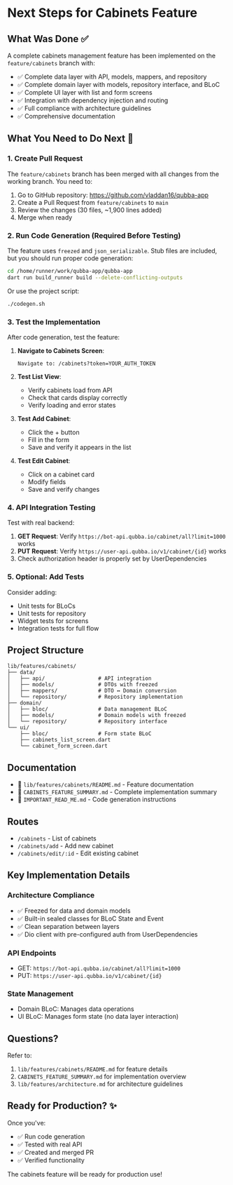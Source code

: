 # Next Steps for Cabinets Feature

## What Was Done ✅

A complete cabinets management feature has been implemented on the `feature/cabinets` branch with:

- ✅ Complete data layer with API, models, mappers, and repository
- ✅ Complete domain layer with models, repository interface, and BLoC
- ✅ Complete UI layer with list and form screens
- ✅ Integration with dependency injection and routing
- ✅ Full compliance with architecture guidelines
- ✅ Comprehensive documentation

## What You Need to Do Next 📝

### 1. Create Pull Request
The `feature/cabinets` branch has been merged with all changes from the working branch. You need to:

1. Go to GitHub repository: https://github.com/vladdan16/qubba-app
2. Create a Pull Request from `feature/cabinets` to `main`
3. Review the changes (30 files, ~1,900 lines added)
4. Merge when ready

### 2. Run Code Generation (Required Before Testing)

The feature uses `freezed` and `json_serializable`. Stub files are included, but you should run proper code generation:

```bash
cd /home/runner/work/qubba-app/qubba-app
dart run build_runner build --delete-conflicting-outputs
```

Or use the project script:
```bash
./codegen.sh
```

### 3. Test the Implementation

After code generation, test the feature:

1. **Navigate to Cabinets Screen**:
   ```
   Navigate to: /cabinets?token=YOUR_AUTH_TOKEN
   ```

2. **Test List View**:
   - Verify cabinets load from API
   - Check that cards display correctly
   - Verify loading and error states

3. **Test Add Cabinet**:
   - Click the + button
   - Fill in the form
   - Save and verify it appears in the list

4. **Test Edit Cabinet**:
   - Click on a cabinet card
   - Modify fields
   - Save and verify changes

### 4. API Integration Testing

Test with real backend:

1. **GET Request**: Verify `https://bot-api.qubba.io/cabinet/all?limit=1000` works
2. **PUT Request**: Verify `https://user-api.qubba.io/v1/cabinet/{id}` works
3. Check authorization header is properly set by UserDependencies

### 5. Optional: Add Tests

Consider adding:
- Unit tests for BLoCs
- Unit tests for repository
- Widget tests for screens
- Integration tests for full flow

## Project Structure

```
lib/features/cabinets/
├── data/
│   ├── api/                 # API integration
│   ├── models/              # DTOs with freezed
│   ├── mappers/             # DTO ↔ Domain conversion
│   └── repository/          # Repository implementation
├── domain/
│   ├── bloc/                # Data management BLoC
│   ├── models/              # Domain models with freezed
│   └── repository/          # Repository interface
└── ui/
    ├── bloc/                # Form state BLoC
    ├── cabinets_list_screen.dart
    └── cabinet_form_screen.dart
```

## Documentation

- 📄 `lib/features/cabinets/README.md` - Feature documentation
- 📄 `CABINETS_FEATURE_SUMMARY.md` - Complete implementation summary
- 📄 `IMPORTANT_READ_ME.md` - Code generation instructions

## Routes

- `/cabinets` - List of cabinets
- `/cabinets/add` - Add new cabinet  
- `/cabinets/edit/:id` - Edit existing cabinet

## Key Implementation Details

### Architecture Compliance
- ✅ Freezed for data and domain models
- ✅ Built-in sealed classes for BLoC State and Event
- ✅ Clean separation between layers
- ✅ Dio client with pre-configured auth from UserDependencies

### API Endpoints
- GET: `https://bot-api.qubba.io/cabinet/all?limit=1000`
- PUT: `https://user-api.qubba.io/v1/cabinet/{id}`

### State Management
- Domain BLoC: Manages data operations
- UI BLoC: Manages form state (no data layer interaction)

## Questions?

Refer to:
1. `lib/features/cabinets/README.md` for feature details
2. `CABINETS_FEATURE_SUMMARY.md` for implementation overview
3. `lib/features/architecture.md` for architecture guidelines

## Ready for Production? ✨

Once you've:
- ✅ Run code generation
- ✅ Tested with real API
- ✅ Created and merged PR
- ✅ Verified functionality

The cabinets feature will be ready for production use!
